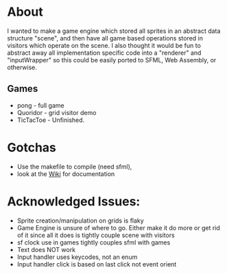 # About
I wanted to make a game engine which stored all sprites in an abstract data structure "scene", and then have all game based operations stored in visitors which operate on the scene. I also thought it would be fun to abstract away all implementation specific code into a "renderer" and "inputWrapper" so this could be easily ported to SFML, Web Assembly, or otherwise.
## Games
* pong - full game
* Quoridor - grid visitor demo
* TicTacToe - Unfinished. 
# Gotchas
* Use the makefile to compile (need sfml), 
* look at the [Wiki](https://github.iu.edu/jdspille/Visitor-Game-Engine/wiki) for documentation 

# Acknowledged Issues:
* Sprite creation/manipulation on grids is flaky
* Game Engine is unsure of where to go. Either make it do more or get rid of it since all it does is tightly couple scene with visitors 
* sf clock use in games tightly couples sfml with games
* Text does NOT work
* Input handler uses keycodes, not an enum
* Input handler click is based on last click not event orient
